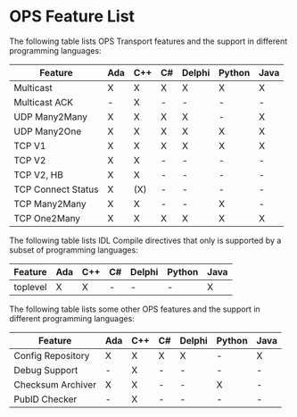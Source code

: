 # OPS Feature List #

The following table lists OPS Transport features and the support in different programming languages:

| Feature             | Ada | C++ | C# | Delphi | Python | Java |
| -------             | --- | --- | -- | ------ | -------|----- |
| Multicast           | X   | X   | X  | X      | X      | X    |
| Multicast ACK       | -   | X   | -  | -      | -      | -    |
| UDP Many2Many       | X   | X   | X  | X      | -      | X    |
| UDP Many2One        | X   | X   | X  | X      | X      | X    |
| TCP V1              | X   | X   | X  | X      | X      | X    |
| TCP V2              | X   | X   | -  | -      | -      | -    |
| TCP V2, HB          | X   | X   | -  | -      | -      | -    |
| TCP Connect Status  | X   | (X) | -  | -      | -      | -    |
| TCP Many2Many       | X   | X   | -  | -      | X      | -    |
| TCP One2Many        | X   | X   | X  | X      | X      | X    |

The following table lists IDL Compile directives that only is supported by a subset of programming languages:

| Feature             | Ada | C++ | C# | Delphi | Python | Java |
| -------             | --- | --- | -- | ------ | -------|----- |
| toplevel            | X   | X   | -  | -      | -      | X    |

The following table lists some other OPS features and the support in different programming languages:

| Feature             | Ada | C++ | C# | Delphi | Python | Java |
| -------             | --- | --- | -- | ------ | -------|----- |
| Config Repository   | X   | X   | X  | X      | -      | X    |
| Debug Support       | -   | X   | -  | -      | -      | -    |
| Checksum Archiver   | X   | X   | -  | -      | X      | -    |
| PubID Checker       | -   | X   | -  | -      | -      | -    |
